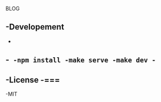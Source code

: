 BLOG

-Developement
 -------------
 -
 -```
 -npm install
 -make serve
 -make dev
 -```
 -
 -License
 -===
 -
 -MIT
